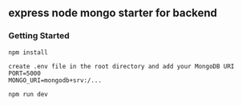 ## express node mongo starter for backend

### Getting Started

```
npm install

create .env file in the root directory and add your MongoDB URI
PORT=5000
MONGO_URI=mongodb+srv:/...

npm run dev

```